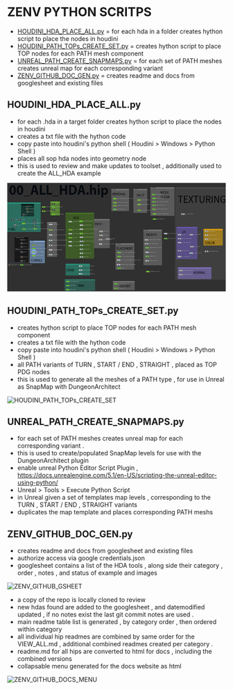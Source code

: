 # ZENV PYTHON SCRITPS

- [HOUDINI_HDA_PLACE_ALL.py]( https://github.com/CorvaeOboro/zenv/tree/master/python#houdini_hda_place_allpy) = for each hda in a folder creates hython script to place the nodes in houdini 
- [HOUDINI_PATH_TOPs_CREATE_SET.py]( https://github.com/CorvaeOboro/zenv/tree/master/python#houdini_path_tops_create_setpy) = creates hython script to place TOP nodes for each PATH mesh component
- [UNREAL_PATH_CREATE_SNAPMAPS.py]( https://github.com/CorvaeOboro/zenv/tree/master/python#unreal_path_create_snapmapspy) = for each set of PATH meshes creates unreal map for each corresponding variant
- [ZENV_GITHUB_DOC_GEN.py]( https://github.com/CorvaeOboro/zenv/tree/master/python#zenv_github_doc_genpy) = creates readme and docs from googlesheet and existing files 

## HOUDINI_HDA_PLACE_ALL.py
- for each .hda in a target folder creates hython script to place the nodes in houdini 
- creates a txt file with the hython code 
- copy paste into houdini's python shell ( Houdini > Windows > Python Shell )
- places all sop hda nodes into geometry node
- this is used to review and make updates to toolset , additionally used to create the ALL_HDA example

<img src="/hip/00_ALL_HDA/00_ALL_HDA.jpg?raw=true" height="250" />

## HOUDINI_PATH_TOPs_CREATE_SET.py
- creates hython script to place TOP nodes for each PATH mesh component
- creates a txt file with the hython code 
- copy paste into houdini's python shell ( Houdini > Windows > Python Shell )
- all PATH variants of TURN , START / END , STRAIGHT , placed as TOP PDG nodes 
- this is used to generate all the meshes of a PATH type , for use in Unreal as SnapMap with DungeonArchitect 

![HOUDINI_PATH_TOPs_CREATE_SET](https://raw.githubusercontent.com/CorvaeOboro/zenv/master/python/HOUDINI_PATH_TOPs_CREATE_SET.png?raw=true "HOUDINI_PATH_TOPs_CREATE_SET")

## UNREAL_PATH_CREATE_SNAPMAPS.py
- for each set of PATH meshes creates unreal map for each corresponding variant .
- this is used to create/populated SnapMap levels for use with the DungeonArchitect plugin 
- enable unreal Python Editor Script Plugin , https://docs.unrealengine.com/5.1/en-US/scripting-the-unreal-editor-using-python/
- Unreal > Tools > Execute Python Script
- in Unreal given a set of templates map levels , corresponding to the TURN , START / END , STRAIGHT variants 
- duplicates the map template and places corresponding PATH meshs

## ZENV_GITHUB_DOC_GEN.py
- creates readme and docs from googlesheet and existing files 
- authorize access via google credentials.json
- googlesheet contains a list of the HDA tools , along side their category , order , notes , and status of example and images 

![ZENV_GITHUB_GSHEET](https://raw.githubusercontent.com/CorvaeOboro/zenv/master/python/ZENV_GITHUB_GSHEET.png?raw=true "ZENV_GITHUB_GSHEET")

- a copy of the repo is locally cloned to review 
- new hdas found are added to the googlesheet , and datemodified updated , if no notes exist the last git commit notes are used .
- main readme table list is generated , by category order , then ordered within category 
- all individual hip readmes are combined by same order for the VIEW_ALL.md , additional combined readmes created per category .
- readme.md for all hips are converted to html for docs , including the combined versions
- collapsable menu generated for the docs website as html 

![ZENV_GITHUB_DOCS_MENU](https://raw.githubusercontent.com/CorvaeOboro/zenv/master/python/ZENV_GITHUB_DOCS_MENU.png?raw=true "ZENV_GITHUB_DOCS_MENU")

